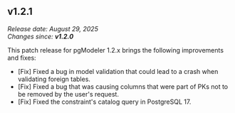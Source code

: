 v1.2.1
------
<em>Release date: August 29, 2025</em><br/>
<em>Changes since: <strong>v1.2.0</strong></em><br/>

This patch release for pgModeler 1.2.x brings the following improvements and fixes:

* [Fix] Fixed a bug in model validation that could lead to a crash when validating foreign tables.
* [Fix] Fixed a bug that was causing columns that were part of PKs not to be removed by the user's request.
* [Fix] Fixed the constraint's catalog query in PostgreSQL 17.
